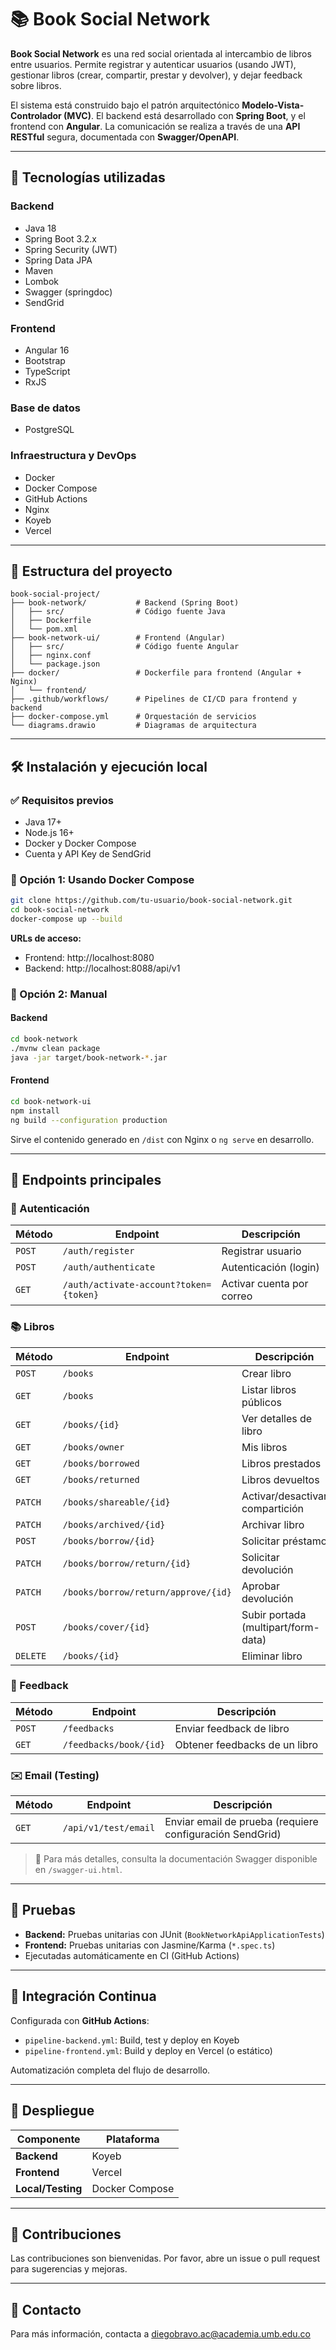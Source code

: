 # 📚 Book Social Network

**Book Social Network** es una red social orientada al intercambio de libros entre usuarios. Permite registrar y autenticar usuarios (usando JWT), gestionar libros (crear, compartir, prestar y devolver), y dejar feedback sobre libros. 

El sistema está construido bajo el patrón arquitectónico **Modelo-Vista-Controlador (MVC)**. El backend está desarrollado con **Spring Boot**, y el frontend con **Angular**. La comunicación se realiza a través de una **API RESTful** segura, documentada con **Swagger/OpenAPI**.

---

## 🚀 Tecnologías utilizadas

### Backend
- Java 18
- Spring Boot 3.2.x
- Spring Security (JWT)
- Spring Data JPA
- Maven
- Lombok
- Swagger (springdoc)
- SendGrid

### Frontend
- Angular 16
- Bootstrap
- TypeScript
- RxJS

### Base de datos
- PostgreSQL

### Infraestructura y DevOps
- Docker
- Docker Compose
- GitHub Actions
- Nginx
- Koyeb
- Vercel

---

## 🧩 Estructura del proyecto

```
book-social-project/
├── book-network/           # Backend (Spring Boot)
│   ├── src/                # Código fuente Java
│   ├── Dockerfile
│   └── pom.xml
├── book-network-ui/        # Frontend (Angular)
│   ├── src/                # Código fuente Angular
│   ├── nginx.conf
│   └── package.json
├── docker/                 # Dockerfile para frontend (Angular + Nginx)
│   └── frontend/
├── .github/workflows/      # Pipelines de CI/CD para frontend y backend
├── docker-compose.yml      # Orquestación de servicios
└── diagrams.drawio         # Diagramas de arquitectura
```

---

## 🛠 Instalación y ejecución local

### ✅ Requisitos previos

- Java 17+
- Node.js 16+
- Docker y Docker Compose
- Cuenta y API Key de SendGrid

### 🔄 Opción 1: Usando Docker Compose

```bash
git clone https://github.com/tu-usuario/book-social-network.git
cd book-social-network
docker-compose up --build
```

**URLs de acceso:**
- Frontend: http://localhost:8080
- Backend: http://localhost:8088/api/v1

### 🔧 Opción 2: Manual

#### Backend

```bash
cd book-network
./mvnw clean package
java -jar target/book-network-*.jar
```

#### Frontend

```bash
cd book-network-ui
npm install
ng build --configuration production
```

Sirve el contenido generado en `/dist` con Nginx o `ng serve` en desarrollo.

---

## 📡 Endpoints principales

### 🔐 Autenticación

| Método | Endpoint | Descripción |
|--------|----------|-------------|
| `POST` | `/auth/register` | Registrar usuario |
| `POST` | `/auth/authenticate` | Autenticación (login) |
| `GET` | `/auth/activate-account?token={token}` | Activar cuenta por correo |

### 📚 Libros

| Método | Endpoint | Descripción |
|--------|----------|-------------|
| `POST` | `/books` | Crear libro |
| `GET` | `/books` | Listar libros públicos |
| `GET` | `/books/{id}` | Ver detalles de libro |
| `GET` | `/books/owner` | Mis libros |
| `GET` | `/books/borrowed` | Libros prestados |
| `GET` | `/books/returned` | Libros devueltos |
| `PATCH` | `/books/shareable/{id}` | Activar/desactivar compartición |
| `PATCH` | `/books/archived/{id}` | Archivar libro |
| `POST` | `/books/borrow/{id}` | Solicitar préstamo |
| `PATCH` | `/books/borrow/return/{id}` | Solicitar devolución |
| `PATCH` | `/books/borrow/return/approve/{id}` | Aprobar devolución |
| `POST` | `/books/cover/{id}` | Subir portada (multipart/form-data) |
| `DELETE` | `/books/{id}` | Eliminar libro |

### 💬 Feedback

| Método | Endpoint | Descripción |
|--------|----------|-------------|
| `POST` | `/feedbacks` | Enviar feedback de libro |
| `GET` | `/feedbacks/book/{id}` | Obtener feedbacks de un libro |

### ✉️ Email (Testing)

| Método | Endpoint | Descripción |
|--------|----------|-------------|
| `GET` | `/api/v1/test/email` | Enviar email de prueba (requiere configuración SendGrid) |

> 📖 Para más detalles, consulta la documentación Swagger disponible en `/swagger-ui.html`.

---

## 🧪 Pruebas

- **Backend:** Pruebas unitarias con JUnit (`BookNetworkApiApplicationTests`)
- **Frontend:** Pruebas unitarias con Jasmine/Karma (`*.spec.ts`)
- Ejecutadas automáticamente en CI (GitHub Actions)

---

## 🔄 Integración Continua

Configurada con **GitHub Actions**:

- `pipeline-backend.yml`: Build, test y deploy en Koyeb
- `pipeline-frontend.yml`: Build y deploy en Vercel (o estático)

Automatización completa del flujo de desarrollo.

---

## 🚀 Despliegue

| Componente | Plataforma |
|------------|-----------|
| **Backend** | Koyeb |
| **Frontend** | Vercel |
| **Local/Testing** | Docker Compose |

---



## 👥 Contribuciones

Las contribuciones son bienvenidas. Por favor, abre un issue o pull request para sugerencias y mejoras.

---

## 📧 Contacto

Para más información, contacta a diegobravo.ac@academia.umb.edu.co

